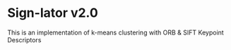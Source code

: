 # Sign-lator v2.0

This is an implementation of k-means clustering with ORB & SIFT Keypoint Descriptors
